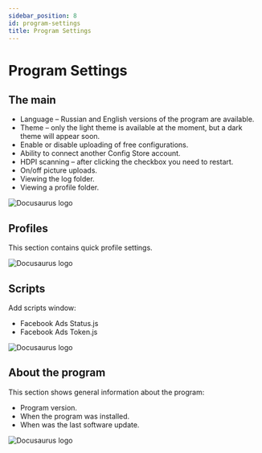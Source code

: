 ```yaml
---
sidebar_position: 8
id: program-settings
title: Program Settings
---
```


# Program Settings

## The main

- Language – Russian and English versions of the program are available.
- Theme – only the light theme is available at the moment, but a dark theme will appear soon.
- Enable or disable uploading of free configurations.
- Ability to connect another Config Store account.
- HDPI scanning – after clicking the checkbox you need to restart.
- On/off picture uploads.
- Viewing the log folder.
- Viewing a profile folder.

![Docusaurus logo](/img/docusaurus.png)

## Profiles

This section contains quick profile settings.

![Docusaurus logo](/img/docusaurus.png)

## Scripts

Add scripts window:

- Facebook Ads Status.js
- Facebook Ads Token.js

![Docusaurus logo](/img/docusaurus.png)

## About the program

This section shows general information about the program:

- Program version.
- When the program was installed.
- When was the last software update.

![Docusaurus logo](/img/docusaurus.png)
